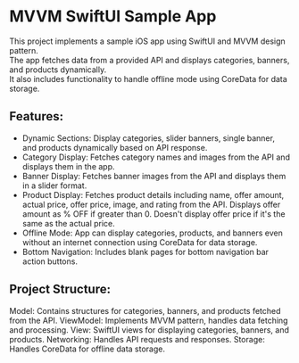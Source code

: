 # MVVM SwiftUI Sample App<br>
This project implements a sample iOS app using SwiftUI and MVVM design pattern.
<br>The app fetches data from a provided API and displays categories, banners, and products dynamically.
<br>It also includes functionality to handle offline mode using CoreData for data storage.

## Features:
 * Dynamic Sections: Display categories, slider banners, single banner, and products dynamically based on API response.
 * Category Display: Fetches category names and images from the API and displays them in the app.
 * Banner Display: Fetches banner images from the API and displays them in a slider format.
 * Product Display: Fetches product details including name, offer amount, actual price, offer price, image, and rating from the API. Displays offer amount as % OFF if greater than 0. Doesn't display offer price if it's the same as the actual price.
* Offline Mode: App can display categories, products, and banners even without an internet connection using CoreData for data storage.
* Bottom Navigation: Includes blank pages for bottom navigation bar action buttons.
## Project Structure:
Model: Contains structures for categories, banners, and products fetched from the API.
ViewModel: Implements MVVM pattern, handles data fetching and processing.
View: SwiftUI views for displaying categories, banners, and products.
Networking: Handles API requests and responses.
Storage: Handles CoreData for offline data storage.
